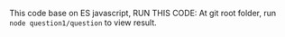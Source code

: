 This code base on ES javascript,
RUN THIS CODE:
At git root folder, run `node question1/question` to view result.
